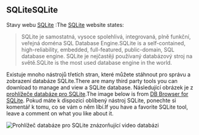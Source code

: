 ## <a name="sqlite"></a><span data-ttu-id="d859a-101">SQLite</span><span class="sxs-lookup"><span data-stu-id="d859a-101">SQLite</span></span>

<span data-ttu-id="d859a-102">Stavy webu [SQLite](https://www.sqlite.org/) :</span><span class="sxs-lookup"><span data-stu-id="d859a-102">The [SQLite](https://www.sqlite.org/) website states:</span></span>

> <span data-ttu-id="d859a-103">SQLite je samostatná, vysoce spolehlivá, integrovaná, plně funkční, veřejná doména SQL Database Engine.</span><span class="sxs-lookup"><span data-stu-id="d859a-103">SQLite is a self-contained, high-reliability, embedded, full-featured, public-domain, SQL database engine.</span></span> <span data-ttu-id="d859a-104">SQLite je nejčastěji používaný databázový stroj na světě.</span><span class="sxs-lookup"><span data-stu-id="d859a-104">SQLite is the most used database engine in the world.</span></span>

<span data-ttu-id="d859a-105">Existuje mnoho nástrojů třetích stran, které můžete stáhnout pro správu a zobrazení databáze SQLite.</span><span class="sxs-lookup"><span data-stu-id="d859a-105">There are many third party tools you can download to manage and view a SQLite database.</span></span> <span data-ttu-id="d859a-106">Následující obrázek je z [prohlížeče databáze pro SQLite](https://sqlitebrowser.org/).</span><span class="sxs-lookup"><span data-stu-id="d859a-106">The image below is from [DB Browser for SQLite](https://sqlitebrowser.org/).</span></span> <span data-ttu-id="d859a-107">Pokud máte k dispozici oblíbený nástroj SQLite, ponechte si komentář k tomu, co se vám o něm líbí.</span><span class="sxs-lookup"><span data-stu-id="d859a-107">If you have a favorite SQLite tool, leave a comment on what you like about it.</span></span>

![Prohlížeč databáze pro SQLite znázorňující video databázi](~/tutorials/first-mvc-app-xplat/working-with-sql/_static/dbb.png)
